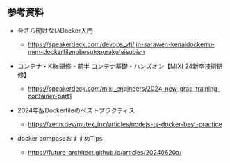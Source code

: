 ## 参考資料

- 今さら聞けないDocker入門
  - https://speakerdeck.com/devops_vtj/jin-sarawen-kenaidockerru-men-dockerfilenobesutopurakuteisubian

- コンテナ・K8s研修 - 前半 コンテナ基礎・ハンズオン【MIXI 24新卒技術研修】
  - https://speakerdeck.com/mixi_engineers/2024-new-grad-training-container-part1

- 2024年版Dockerfileのベストプラクティス
  - https://zenn.dev/mutex_inc/articles/nodejs-ts-docker-best-practice

- docker composeおすすめTips
  - https://future-architect.github.io/articles/20240620a/
